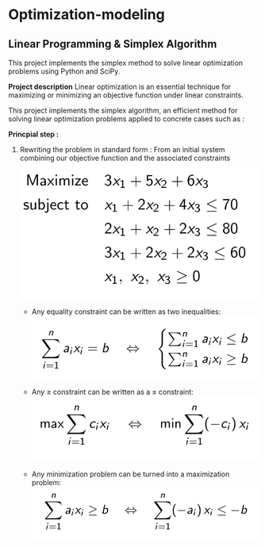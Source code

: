 # Optimization-modeling

## Linear Programming & Simplex Algorithm
This project implements the simplex method to solve linear optimization problems using Python and SciPy.

**Project description**
Linear optimization is an essential technique for maximizing or minimizing an objective function under linear constraints.

This project implements the simplex algorithm, an efficient method for solving linear optimization problems applied to concrete cases such as :

**Princpial step :**

1.  Rewriting the problem in standard form :
    From an initial system combining our objective function and the associated constraints
    ![initial systeme](initial_systeme.png)
    
    - Any equality constraint can be written as two inequalities:
      ![equialities to inequalities](standardform1.png)
      
    - Any ≥ constraint can be written as a ≤ constraint:
      ![superior to inferior](standardform2.png)
      
    - Any minimization problem can be turned into a maximization
      problem:
      ![minimization to maximization](standardform3.png)
  
